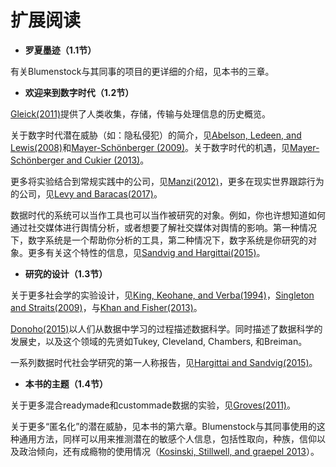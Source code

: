 # 扩展阅读

* **罗夏墨迹（1.1节）**

有关Blumenstock与其同事的项目的更详细的介绍，见本书的三章。

* **欢迎来到数字时代（1.2节）**

[Gleick\(2011\)](https://dl.acm.org/citation.cfm?id=1972547)提供了人类收集，存储，传输与处理信息的历史概览。

关于数字时代潜在威胁（如：隐私侵犯）的简介，见[Abelson, Ledeen, and Lewis\(2008\)](http://www.informit.com/articles/printerfriendly/1223878)和[Mayer-Schönberger \(2009\)](https://dl.acm.org/citation.cfm?id=1804518)。关于数字时代的机遇，见[Mayer-Schönberger and Cukier \(2013\)](https://academic.oup.com/aje/article/179/9/1143/2739247)。

更多将实验结合到常规实践中的公司，见[Manzi\(2012\)](https://www.logobook.ru/prod_show.php?object_uid=12182754)，更多在现实世界跟踪行为的公司，见[Levy and Baracas\(2017\)](http://ijoc.org/index.php/ijoc/article/view/7041)。

数据时代的系统可以当作工具也可以当作被研究的对象。例如，你也许想知道如何通过社交媒体进行舆情分析，或者想要了解社交媒体对舆情的影响。第一种情况下，数字系统是一个帮助你分析的工具，第二种情况下，数字系统是你研究的对象。更多有关这个特性的信息，见[Sandvig and Hargittai\(2015\)](https://dl.acm.org/citation.cfm?id=2988159)。

* **研究的设计（1.3节）**

关于更多社会学的实验设计，见[King, Keohane, and Verba\(1994\)](https://www.jstor.org/stable/205049?seq=1#page_scan_tab_contents)，[Singleton and Straits\(2009\)](https://www.researchgate.net/publication/245460279_Approaches_to_Social_Research)，与[Khan and Fisher\(2013\)](https://searchworks.stanford.edu/view/11662971)。

[Donoho\(2015\)](http://courses.csail.mit.edu/18.337/2015/docs/50YearsDataScience.pdf)以人们从数据中学习的过程描述数据科学。同时描述了数据科学的发展史，以及这个领域的先贤如Tukey, Cleveland, Chambers, 和Breiman。

一系列数据时代社会学研究的第一人称报告，见[Hargittai and Sandvig\(2015\)](https://dl.acm.org/citation.cfm?id=2988159)。

* **本书的主题（1.4节）**

关于更多混合readymade和custommade数据的实验，见[Groves\(2011\)](https://doi.org/10.1093/poq/nfr057)。

关于更多“匿名化”的潜在威胁，见本书的第六章。Blumenstock与其同事使用的这种通用方法，同样可以用来推测潜在的敏感个人信息，包括性取向，种族，信仰以及政治倾向，还有成瘾物的使用情况（[Kosinski, Stillwell, and graepel 2013](https://doi.org/10.1073/pnas.1218772110)）。

